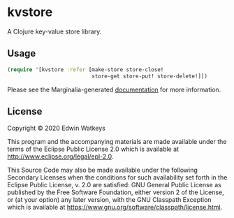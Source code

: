 # kvstore

A Clojure key-value store library.

## Usage

```clojure
(require '[kvstore :refer [make-store store-close!
                           store-get store-put! store-delete!]])
```

Please see the Marginalia-generated [documentation](docs/uberdoc.html)
for more information.

## License

Copyright © 2020 Edwin Watkeys

This program and the accompanying materials are made available under the
terms of the Eclipse Public License 2.0 which is available at
http://www.eclipse.org/legal/epl-2.0.

This Source Code may also be made available under the following Secondary
Licenses when the conditions for such availability set forth in the Eclipse
Public License, v. 2.0 are satisfied: GNU General Public License as published by
the Free Software Foundation, either version 2 of the License, or (at your
option) any later version, with the GNU Classpath Exception which is available
at https://www.gnu.org/software/classpath/license.html.
